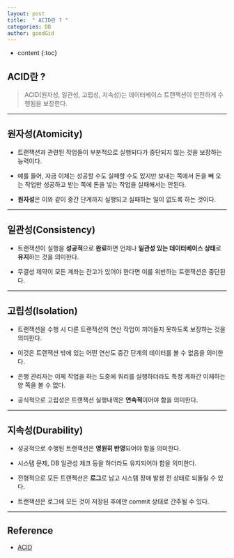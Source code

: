 ```yaml
---
layout: post
title:  " ACID란 ? "
categories: DB
author: goodGid
---
```

* content
{:toc}

## ACID란 ?

> ACID(원자성, 일관성, 고립성, 지속성)는 데이터베이스 트랜잭션이 안전하게 수행됨을 보장한다.







---

## 원자성(Atomicity)

* 트랜잭션과 관련된 작업들이 부분적으로 실행되다가 중단되지 않는 것을 보장하는 능력이다. 

* 예를 들어, 자금 이체는 성공할 수도 실패할 수도 있지만 보내는 쪽에서 돈을 빼 오는 작업만 성공하고 받는 쪽에 돈을 넣는 작업을 실패해서는 안된다. 

* **원자성**은 이와 같이 중간 단계까지 실행되고 실패하는 일이 없도록 하는 것이다.

---


## 일관성(Consistency)

* 트랜잭션이 실행을 **성공적**으로 **완료**하면 언제나 **일관성 있는 데이터베이스 상태**로 **유지**하는 것을 의미한다. 

* 무결성 제약이 모든 계좌는 잔고가 있어야 한다면 이를 위반하는 트랜잭션은 중단된다.

---


## 고립성(Isolation)

* 트랜잭션을 수행 시 다른 트랜잭션의 연산 작업이 끼어들지 못하도록 보장하는 것을 의미한다. 

* 이것은 트랜잭션 밖에 있는 어떤 연산도 중간 단계의 데이터를 볼 수 없음을 의미한다. 

* 은행 관리자는 이체 작업을 하는 도중에 쿼리를 실행하더라도 특정 계좌간 이체하는 양 쪽을 볼 수 없다. 

* 공식적으로 고립성은 트랜잭션 실행내역은 **연속적**이어야 함을 의미한다. 


---

## 지속성(Durability)

* 성공적으로 수행된 트랜잭션은 **영원히 반영**되어야 함을 의미한다. 

* 시스템 문제, DB 일관성 체크 등을 하더라도 유지되어야 함을 의미한다. 

* 전형적으로 모든 트랜잭션은 **로그**로 남고 시스템 장애 발생 전 상태로 되돌릴 수 있다. 

* 트랜잭션은 로그에 모든 것이 저장된 후에만 commit 상태로 간주될 수 있다.





---

## Reference

* [ACID](https://ko.wikipedia.org/wiki/ACID)